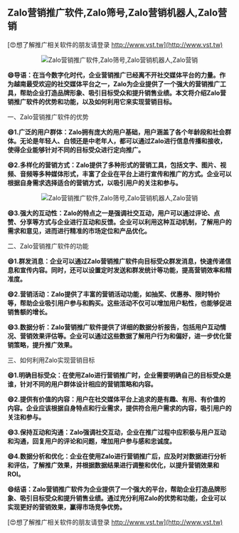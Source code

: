 ## **Zalo营销推广软件,Zalo筛号,Zalo营销机器人,Zalo营销**

[😍想了解推广相关软件的朋友请登录 http://www.vst.tw](http://www.vst.tw)

 <center><img src="https://vst.tw/MP4/tuiguang/png/3.png" alt="Zalo营销推广软件,Zalo筛号,Zalo营销机器人,Zalo营销"></center>

**😄导语：在当今数字化时代，企业营销推广已经离不开社交媒体平台的力量。作为越南最受欢迎的社交媒体平台之一，Zalo为企业提供了一个强大的营销推广工具，帮助企业打造品牌形象、吸引目标受众和提升销售业绩。本文将介绍Zalo营销推广软件的优势和功能，以及如何利用它来实现营销目标。**

一、Zalo营销推广软件的优势

**😄1.广泛的用户群体：Zalo拥有庞大的用户基础，用户涵盖了各个年龄段和社会群体。无论是年轻人、白领还是中老年人，都可以通过Zalo进行信息传播和接收，使得企业能够针对不同的目标受众进行定向推广。**

**😄2.多样化的营销方式：Zalo提供了多种形式的营销工具，包括文字、图片、视频、音频等多种媒体形式，丰富了企业在平台上进行宣传和推广的方式。企业可以根据自身需求选择适合的营销方式，以吸引用户的关注和参与。**

 <center><img src="https://vst.tw/MP4/tuiguang/png/3.png" alt="Zalo营销推广软件,Zalo筛号,Zalo营销机器人,Zalo营销"></center>

**😄3.强大的互动性：Zalo的特点之一是强调社交互动，用户可以通过评论、点赞、分享等方式与企业进行互动和反馈。企业可以利用这种互动机制，了解用户的需求和意见，进而进行精准的市场定位和产品优化。**

二、Zalo营销推广软件的功能

**😄1.群发消息：企业可以通过Zalo营销推广软件向目标受众群发消息，快速传递信息和宣传内容。同时，还可以设置定时发送和群发统计等功能，提高营销效率和精准度。**

**😄2.营销活动：Zalo提供了丰富的营销活动功能，如抽奖、优惠券、限时特价等，帮助企业吸引用户参与和购买。这些活动不仅可以增加用户粘性，也能够促进销售额的增长。**

**😄3.数据分析：Zalo营销推广软件提供了详细的数据分析报告，包括用户互动情况、营销效果评估等。企业可以通过这些数据了解用户行为和偏好，进一步优化营销策略，提升推广效果。**

三、如何利用Zalo实现营销目标

**😄1.明确目标受众：在使用Zalo进行营销推广时，企业需要明确自己的目标受众是谁，针对不同的用户群体设计相应的营销策略和内容。**

**😄2.提供有价值的内容：用户在社交媒体平台上追求的是有趣、有用、有价值的内容。企业应该根据自身特点和行业需求，提供符合用户需求的内容，吸引用户的关注和参与。**

**😄3.保持互动和沟通：Zalo强调社交互动，企业在推广过程中应积极与用户互动和沟通，回复用户的评论和问题，增加用户参与感和忠诚度。**

**😄4.数据分析和优化：企业在使用Zalo进行营销推广后，应及时对数据进行分析和评估，了解推广效果，并根据数据结果进行调整和优化，以提升营销效果和ROI。**

**😄结语：Zalo营销推广软件为企业提供了一个强大的平台，帮助企业打造品牌形象、吸引目标受众和提升销售业绩。通过充分利用Zalo的优势和功能，企业可以实现更好的营销效果，赢得市场竞争优势。**

[😍想了解推广相关软件的朋友请登录 http://www.vst.tw](http://www.vst.tw)



